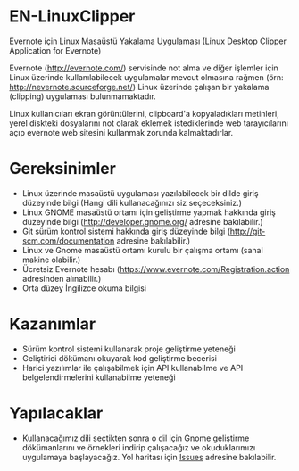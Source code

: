 EN-LinuxClipper
===============

Evernote için Linux Masaüstü Yakalama Uygulaması (Linux Desktop Clipper Application for Evernote)

Evernote (http://evernote.com/) servisinde not alma ve diğer işlemler için Linux üzerinde kullanılabilecek uygulamalar mevcut olmasına rağmen (örn: http://nevernote.sourceforge.net/) Linux üzerinde çalışan bir yakalama (clipping) uygulaması bulunmamaktadır.

Linux kullanıcıları ekran görüntülerini, clipboard'a kopyaladıkları metinleri, yerel diskteki dosyalarını not olarak eklemek istediklerinde web tarayıcılarını açıp evernote web sitesini kullanmak zorunda kalmaktadırlar.

# Gereksinimler
* Linux üzerinde masaüstü uygulaması yazılabilecek bir dilde giriş düzeyinde bilgi (Hangi dili kullanacağınızı siz seçeceksiniz.)
* Linux GNOME masaüstü ortamı için geliştirme yapmak hakkında giriş düzeyinde bilgi (http://developer.gnome.org/ adresine bakılabilir.)
* Git sürüm kontrol sistemi hakkında giriş düzeyinde bilgi (http://git-scm.com/documentation adresine bakılabilir.)
* Linux ve Gnome masaüstü ortamı kurulu bir çalışma ortamı (sanal makine olabilir.)
* Ücretsiz Evernote hesabı (https://www.evernote.com/Registration.action adresinden alınabilir.)
* Orta düzey İngilizce okuma bilgisi

# Kazanımlar
* Sürüm kontrol sistemi kullanarak proje geliştirme yeteneği
* Geliştirici dökümanı okuyarak kod geliştirme becerisi
* Harici yazılımlar ile çalışabilmek için API kullanabilme ve API belgelendirmelerini kullanabilme yeteneği

# Yapılacaklar
* Kullanacağımız dili seçtikten sonra o dil için Gnome geliştirme dökümanlarını ve örnekleri indirip çalışacağız ve okuduklarımızı uygulamaya başlayacağız. Yol haritası için [Issues](https://github.com/YakindanEgitim/EN-LinuxClipper/issues) adresine bakılabilir.
